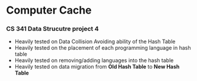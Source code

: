 # Computer Cache
### CS 341 Data Strucutre project 4

- Heavily tested on Data Collision Avoiding ability of the Hash Table
- Heavily tested on the placement of each programming language in hash table
- Heavily tested on removing/adding languages into the hash table
- Heavily tested on data migration from **Old Hash Table** to **New Hash Table**
